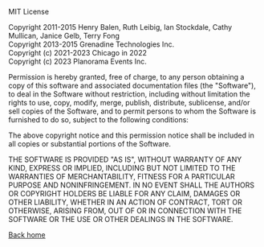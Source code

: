 MIT License

Copyright 2011-2015 Henry Balen, Ruth Leibig, Ian Stockdale, Cathy Mullican, Janice Gelb, Terry Fong
<br>Copyright 2013-2015 Grenadine Technologies Inc.
<br>Copyright (c) 2021-2023 Chicago in 2022
<br>Copyright (c) 2023 Planorama Events Inc.


Permission is hereby granted, free of charge, to any person obtaining a copy
of this software and associated documentation files (the "Software"), to deal
in the Software without restriction, including without limitation the rights
to use, copy, modify, merge, publish, distribute, sublicense, and/or sell
copies of the Software, and to permit persons to whom the Software is
furnished to do so, subject to the following conditions:

The above copyright notice and this permission notice shall be included in all
copies or substantial portions of the Software.

THE SOFTWARE IS PROVIDED "AS IS", WITHOUT WARRANTY OF ANY KIND, EXPRESS OR
IMPLIED, INCLUDING BUT NOT LIMITED TO THE WARRANTIES OF MERCHANTABILITY,
FITNESS FOR A PARTICULAR PURPOSE AND NONINFRINGEMENT. IN NO EVENT SHALL THE
AUTHORS OR COPYRIGHT HOLDERS BE LIABLE FOR ANY CLAIM, DAMAGES OR OTHER
LIABILITY, WHETHER IN AN ACTION OF CONTRACT, TORT OR OTHERWISE, ARISING FROM,
OUT OF OR IN CONNECTION WITH THE SOFTWARE OR THE USE OR OTHER DEALINGS IN THE
SOFTWARE.


[Back home](/planorama/index)
